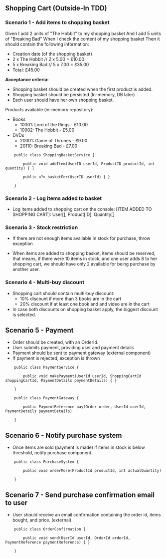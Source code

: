 ## Shopping Cart (Outside-In TDD)
 

### Scenario 1 - Add items to shopping basket

Given I add 2 units of "The Hobbit" to my shopping basket
And I add 5 units of "Breaking Bad"
When I check the content of my shopping basket
Then it should contain the following information:
- Creation date (of the shopping basket)
- 2 x The Hobbit   // 2 x 5.00 = £10.00 
- 5 x Breaking Bad // 5 x 7.00 = £35.00
- Total: £45.00 

**Acceptance criteria:**
- Shopping basket should be created when the first product is added.
- Shopping basket should be persisted (In-memory, DB later)
- Each user should have her own shopping basket.

Products available (in-memory repository):
- Books 
    - 10001: Lord of the Rings - £10.00
    - 10002: The Hobbit - £5.00
- DVDs
    - 20001: Game of Thrones - £9.00 
    - 20110: Breaking Bad - £7.00
    
```
    public class ShoppingBasketService {
    
        public void addItem(UserID userId, ProductID productId, int quantity) { }

        public <?> basketFor(UserID userId) { }
    
    }    
```    

### Scenario 2 - Log items added to basket 

- Log items added to shopping cart on the console: 
    [ITEM ADDED TO SHOPPING CART]: User[<ID>], Product[ID], Quantity[<N>] 

### Scenario 3 - Stock restriction

- If there are not enough items available in stock for purchase, throw exception

- When items are added to shopping basket, items should be reserved, that means, 
if there were 10 items in stock, and one user adds 8 to her shopping cart, we 
should have only 2 available for being purchase by another user.


### Scenario 4 - Multi-buy discount

- Shopping cart should contain multi-buy discount: 
    - 10% discount if more than 3 books are in the cart
    - 20% discount if at least one book and and video are in the cart
- In case both discounts on shopping basket apply, the biggest discount is selected.       

## Scenario 5 - Payment

- Order should be created, with an OrderId. 
- User submits payment, providing user and payment details
- Payment should be sent to payment gateway (external component)
- If payment is rejected, exception is thrown

```
    public class PaymentService {
   
        public void makePayment(UserId userId, ShoppingCartId shoppingCartId, PaymentDetails paymentDetails) { }        
   
    }
    
    public class PaymentGateway {
    
        public PaymentReference pay(Order order, UserId userId, PaymentDetails paymentDetails) 
    
    }
```

## Scenario 6 - Notify purchase system

- Once items are sold (payment is made) if items in stock is below threshold, notify purchase component.

```
    public class PurchaseSystem {
    
        public void orderMore(ProductId productId, int actualQuantity)
     
    }
``` 

## Scenario 7 - Send purchase confirmation email to user

- User should receive an email confirmation containing the order id, items bought, and price. (external)

```
    public class OrderConfirmation {
    
        public void send(UserId userId, OrderId orderId, PaymentReference paymentReference) { } 
    
    }
```